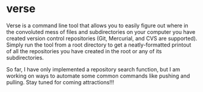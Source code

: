 # verse
Verse is a command line tool that allows you to easily figure out where in the convoluted mess of files and subdirectories on your computer you have created version control repositories (Git, Mercurial, and CVS are supported). Simply run the tool from a root directory to get a neatly-formatted printout of all the repositories you have created in the root or any of its subdirectories.

So far, I have only implemented a repository search function, but I am working on ways to automate some common commands like pushing and pulling. Stay tuned for coming attractions!!! 